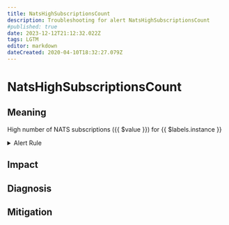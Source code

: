 ```yaml
---
title: NatsHighSubscriptionsCount
description: Troubleshooting for alert NatsHighSubscriptionsCount
#published: true
date: 2023-12-12T21:12:32.022Z
tags: LGTM
editor: markdown
dateCreated: 2020-04-10T18:32:27.079Z
---
```


# NatsHighSubscriptionsCount

## Meaning
[//]: # "Short paragraph that explains what the alert means"
High number of NATS subscriptions ({{ $value }}) for {{ $labels.instance }}

<details>
  <summary>Alert Rule</summary>

  ```yaml
alert: NatsHighSubscriptionsCount
expr: gnatsd_connz_subscriptions > 50
for: 3m
labels:
    severity: warning
annotations:
    summary: Nats high subscriptions count (instance {{ $labels.instance }})
    description: |-
        High number of NATS subscriptions ({{ $value }}) for {{ $labels.instance }}
          VALUE = {{ $value }}
          LABELS = {{ $labels }}
    runbook: https://github.com/srerun/prometheus-alerts/content/runbooks/NatsHighSubscriptionsCount

  ```
</details>


## Impact
[//]: # "What could / will happen if the alert is not addressed"



## Diagnosis
[//]: # "Steps to take to identify the cause of the problem"



## Mitigation
[//]: # "The steps necessary to resolve the alert"
